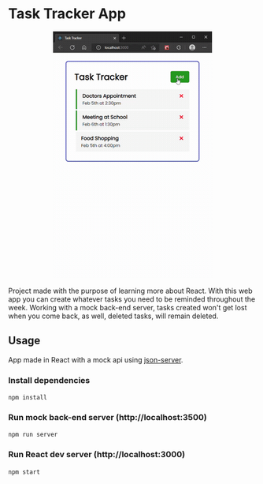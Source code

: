 # Task Tracker App

<p align="center">
    <img src= "./public/task_tracker1.gif" alt="Task Tracker">
</p>

Project made with the purpose of learning more about React. With this web app you can create whatever tasks you need to be reminded throughout the week. Working with a mock back-end server, tasks created won't get lost when you come back, as well, deleted tasks, will remain deleted.

## Usage

App made in React with a mock api using [json-server](https://www.npmjs.com/package/json-server).

### Install dependencies

```
npm install
```

### Run mock back-end server (http://localhost:3500)

```
npm run server
```

### Run React dev server (http://localhost:3000)

```
npm start
```
